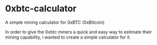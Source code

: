 # 0xbtc-calculator
A simple mining calculator for 0xBTC (0xBitcoin)

In order to give the 0xbtc miners a quick and easy way to estimate their mining capability, i wanted to create a simple calculator for it.
